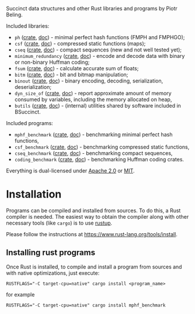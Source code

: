 Succinct data structures and other Rust libraries and programs by Piotr Beling.

Included libraries:
- `ph` ([crate](https://crates.io/crates/ph), [doc](https://docs.rs/ph)) - minimal perfect hash functions (FMPH and FMPHGO);
- `csf` ([crate](https://crates.io/crates/csf), [doc](https://docs.rs/csf)) - compressed static functions (maps);
- `cseq` ([crate](https://crates.io/crates/cseq), [doc](https://docs.rs/cseq)) - compact sequences (new and not well tested yet);
- `minimum_redundancy` ([crate](https://crates.io/crates/minimum_redundancy), [doc](https://docs.rs/minimum_redundancy)) - encode and decode data with binary or non-binary Huffman coding;
- `fsum` ([crate](https://crates.io/crates/fsum), [doc](https://docs.rs/fsum)) - calculate accurate sum of floats;
- `bitm` ([crate](https://crates.io/crates/bitm), [doc](https://docs.rs/bitm)) - bit and bitmap manipulation;
- `binout` ([crate](https://crates.io/crates/binout), [doc](https://docs.rs/binout)) - binary encoding, decoding, serialization, deserialization;
- `dyn_size_of` ([crate](https://crates.io/crates/dyn_size_of), [doc](https://docs.rs/dyn_size_of)) - report approximate amount of memory consumed by variables, including the memory allocated on heap,
- `butils` ([crate](https://crates.io/crates/butils), [doc](https://docs.rs/butils)) - (internal) utilities shared by software included in BSuccinct.

Included programs:
- `mphf_benchmark` ([crate](https://crates.io/crates/mphf_benchmark), [doc](https://docs.rs/mphf_benchmark)) - benchmarking minimal perfect hash functions,
- `csf_benchmark` ([crate](https://crates.io/crates/csf_benchmark), [doc](https://docs.rs/csf_benchmark)) - benchmarking compressed static functions,
- `cseq_benchmark` ([crate](https://crates.io/crates/cseq_benchmark), [doc](https://docs.rs/cseq_benchmark)) - benchmarking compact sequences,
- `coding_benchmark` ([crate](https://crates.io/crates/coding_benchmark), [doc](https://docs.rs/coding_benchmark)) - benchmarking Huffman coding crates.

Everything is dual-licensed under [Apache 2.0](LICENSE-APACHE) or [MIT](LICENSE-MIT).

# Installation
Programs can be compiled and installed from sources. To do this, a Rust compiler is needed.
The easiest way to obtain the compiler along with other necessary tools (like `cargo`) is
to use [rustup](https://www.rust-lang.org/tools/install).

Please follow the instructions at https://www.rust-lang.org/tools/install.

## Installing rust programs
Once Rust is installed, to compile and install a program from sources and with native optimizations, just execute:

```RUSTFLAGS="-C target-cpu=native" cargo install <program_name>```

for example

```RUSTFLAGS="-C target-cpu=native" cargo install mphf_benchmark```